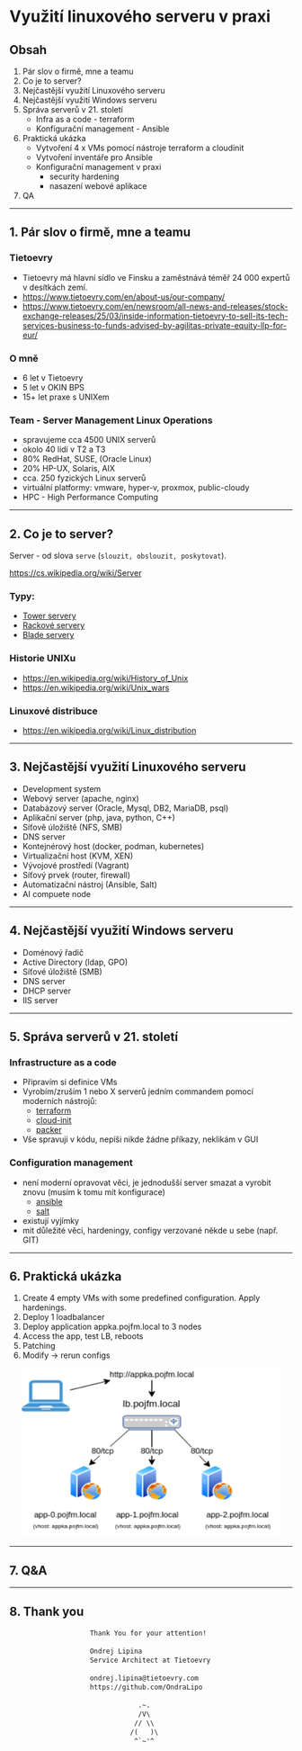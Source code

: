 # Využití linuxového serveru v praxi

## Obsah
1. Pár slov o firmě, mne a teamu
2. Co je to server?
3. Nejčastější využití Linuxového serveru
4. Nejčastější využití Windows serveru
5. Správa serverů v 21. století
    - Infra as a code - terraform
    - Konfigurační management - Ansible
6. Praktická ukázka
    - Vytvoření 4 x VMs pomocí nástroje terraform a cloudinit
    - Vytvoření inventáře pro Ansible
    - Konfigurační management v praxi
        - security hardening 
        - nasazení webové aplikace
7. QA    

***

## 1. Pár slov o firmě, mne a teamu
### Tietoevry
- Tietoevry má hlavní sídlo ve Finsku a zaměstnává téměř 24 000 expertů v desítkách zemí.
- https://www.tietoevry.com/en/about-us/our-company/
- https://www.tietoevry.com/en/newsroom/all-news-and-releases/stock-exchange-releases/25/03/inside-information-tietoevry-to-sell-its-tech-services-business-to-funds-advised-by-agilitas-private-equity-llp-for-eur/

### O mně
- 6 let v Tietoevry
- 5 let v OKIN BPS
- 15+ let praxe s UNIXem

### Team - Server Management Linux Operations
- spravujeme cca 4500 UNIX serverů
- okolo 40 lidí v T2 a T3
- 80% RedHat, SUSE, (Oracle Linux)
- 20% HP-UX, Solaris, AIX
- cca. 250 fyzických Linux serverů
- virtuální platformy: vmware, hyper-v, proxmox, public-cloudy
- HPC - High Performance Computing

***

## 2. Co je to server?
Server - od slova `serve` (`slouzit, obslouzit, poskytovat`).

https://cs.wikipedia.org/wiki/Server

### Typy:

- [Tower servery](https://www.google.com/search?q=server+hp+ml&tbm=isch&ved=2ahUKEwjf-v_8xPn8AhXhmycCHR_BCiYQ2-cCegQIABAA&oq=server+hp+ml&gs_lcp=CgNpbWcQAzIGCAAQCBAeMgYIABAIEB4yBggAEAgQHjIGCAAQCBAeMgYIABAIEB4yBggAEAgQHjIGCAAQCBAeMgYIABAIEB4yCQgAEIAEEAoQGDoFCAAQgARQ9QlYkSRgqSZoAHAAeACAAUiIAbQCkgEBNZgBAKABAaoBC2d3cy13aXotaW1nwAEB&sclient=img&ei=9hbdY9-nE-G3nsEPn4KrsAI&bih=933&biw=1914&client=opera)
- [Rackové servery](https://www.google.com/search?q=server+hp+dl&client=opera&source=lnms&tbm=isch&sa=X&ved=2ahUKEwjJ1LvbxPn8AhX1QvEDHWCvBwUQ_AUoAXoECAEQAw&biw=1914&bih=933#imgrc=K_SlmMmE40SlrM)
- [Blade servery](https://www.google.com/search?q=server+hp+bl&tbm=isch&ved=2ahUKEwiXuIvrxPn8AhX2WqQEHcX9A1sQ2-cCegQIABAA&oq=server+hp+bl&gs_lcp=CgNpbWcQAzIGCAAQCBAeMgYIABAIEB4yBggAEAgQHjIGCAAQCBAeMgYIABAIEB4yBggAEAgQHjIGCAAQCBAeMgYIABAIEB46BAgAEEM6BQgAEIAEUJIHWN8NYPMPaABwAHgAgAFNiAHAApIBATWYAQCgAQGqAQtnd3Mtd2l6LWltZ8ABAQ&sclient=img&ei=0BbdY5eQLva1kdUPxfuP2AU&bih=933&biw=1914&client=opera)

### Historie UNIXu
- https://en.wikipedia.org/wiki/History_of_Unix
- https://en.wikipedia.org/wiki/Unix_wars

### Linuxové distribuce
- https://en.wikipedia.org/wiki/Linux_distribution

***

## 3. Nejčastější využití Linuxového serveru

- Development system
- Webový server (apache, nginx)
- Databázový server (Oracle, Mysql, DB2, MariaDB, psql)
- Aplikační server (php, java, python, C++)
- Síťově úložiště (NFS, SMB)
- DNS server
- Kontejnérový host (docker, podman, kubernetes)
- Virtualizační host (KVM, XEN)
- Vývojové prostředí (Vagrant)
- Síťový prvek (router, firewall)
- Automatizační nástroj (Ansible, Salt)
- AI compuete node

***

## 4. Nejčastější využití Windows serveru

- Doménový řadič
- Active Directory (ldap, GPO)
- Síťové úložiště (SMB)
- DNS server
- DHCP server
- IIS server

***

## 5. Správa serverů v 21. století

### Infrastructure as a code
- Připravím si definice VMs
- Vyrobím/zruším 1 nebo X serverů jedním commandem pomocí moderních nástrojů:
    - [terraform](https://en.wikipedia.org/wiki/Terraform_(software))
    - [cloud-init](https://cloudinit.readthedocs.io/en/latest/tutorial/qemu.html)
    - [packer](https://www.packer.io)
- Vše spravuji v kódu, nepíši nikde žádne příkazy, neklikám v GUI

### Configuration management
- není moderní opravovat věci, je jednodušší server smazat a vyrobit znovu (musím k tomu mít konfigurace)
    - [ansible](https://www.ansible.com)
    - [salt](https://saltproject.io)
- existují vyjímky 
- mit důležité věci, hardeningy, configy verzované někde u sebe (např. GIT)

***

## 6. Praktická ukázka
1. Create 4 empty VMs with some predefined configuration. Apply hardenings.
2. Deploy 1 loadbalancer
3. Deploy application appka.pojfm.local to 3 nodes
4. Access the app, test LB, reboots
5. Patching
6. Modify -> rerun configs

<p align="center">
  <img width="460" height="300" src="demo.png">
</p>

***

## 7. Q&A

***

## 8. Thank you

```
                    Thank You for your attention!

                    Ondrej Lipina
                    Service Architect at Tietoevry

                    ondrej.lipina@tietoevry.com
                    https://github.com/OndraLipo

                                .~.
                                /V\
                               // \\
                              /(   )\
                               ^`~'^
```
